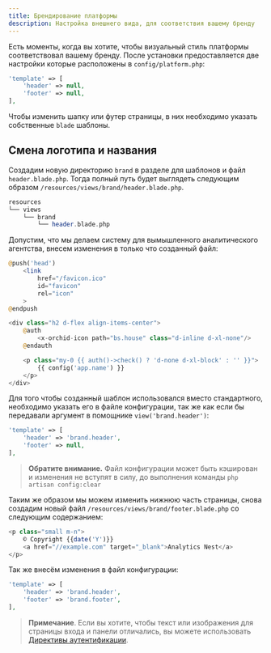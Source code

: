 ```yaml
---
title: Брендирование платформы
description: Настройка внешнего вида, для соответствия вашему бренду
---
```



Есть моменты, когда вы хотите, чтобы визуальный стиль платформы соответствовал вашему бренду. 
После установки предоставляется две настройки которые расположены в `config/platform.php`:

```php
'template' => [
    'header' => null,
    'footer' => null,
],
```

Чтобы изменить шапку или футер страницы, в них необходимо указать собственные `blade` шаблоны.


## Смена логотипа и названия

Создадим новую директорию `brand` в разделе для шаблонов и файл `header.blade.php`.
Тогда полный путь будет выглядеть следующим образом `/resources/views/brand/header.blade.php`.

```php
resources          
└── views
    └── brand
        └── header.blade.php
```

 
Допустим, что мы делаем систему для вымышленного аналитического агентства, внесем изменения в только что созданный файл:

```php
@push('head')
    <link
        href="/favicon.ico"
        id="favicon"
        rel="icon"
    >
@endpush

<div class="h2 d-flex align-items-center">
    @auth
        <x-orchid-icon path="bs.house" class="d-inline d-xl-none"/>
    @endauth

    <p class="my-0 {{ auth()->check() ? 'd-none d-xl-block' : '' }}">
        {{ config('app.name') }}
    </p>
</div>
```
 
Для того чтобы созданный шаблон использовался вместо стандартного, необходимо указать его в файле конфигурации,
так же как если бы передавали аргумент в помощнике `view('brand.header')`:
  
```php
'template' => [
    'header' => 'brand.header',
    'footer' => null,
],
```

> **Обратите внимание.** Файл конфигурации может быть кэширован и изменения не вступят в силу, до выполнения команды `php artisan config:clear`


Таким же образом мы можем изменить нижнюю часть страницы, снова создадим новый файл `/resources/views/brand/footer.blade.php` со следующим содержанием:

```php
<p class="small m-n">
    © Copyright {{date('Y')}} 
    <a href="//example.com" target="_blank">Analytics Nest</a>
</p>
```

Так же внесём изменения в файл конфигурации:

```php
'template' => [
    'header' => 'brand.header',
    'footer' => 'brand.footer',
],
```
> **Примечание**.  Если вы хотите, чтобы текст или изображения для страницы входа и панели отличались, вы можете использовать [Директивы аутентификации](https://laravel.com/docs/blade#authentication-directives).
